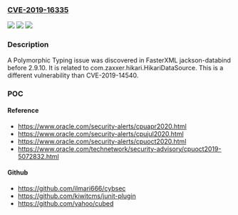 ### [CVE-2019-16335](https://cve.mitre.org/cgi-bin/cvename.cgi?name=CVE-2019-16335)
![](https://img.shields.io/static/v1?label=Product&message=n%2Fa&color=blue)
![](https://img.shields.io/static/v1?label=Version&message=n%2Fa&color=blue)
![](https://img.shields.io/static/v1?label=Vulnerability&message=n%2Fa&color=brighgreen)

### Description

A Polymorphic Typing issue was discovered in FasterXML jackson-databind before 2.9.10. It is related to com.zaxxer.hikari.HikariDataSource. This is a different vulnerability than CVE-2019-14540.

### POC

#### Reference
- https://www.oracle.com/security-alerts/cpuapr2020.html
- https://www.oracle.com/security-alerts/cpujul2020.html
- https://www.oracle.com/security-alerts/cpuoct2020.html
- https://www.oracle.com/technetwork/security-advisory/cpuoct2019-5072832.html

#### Github
- https://github.com/ilmari666/cybsec
- https://github.com/kiwitcms/junit-plugin
- https://github.com/yahoo/cubed

